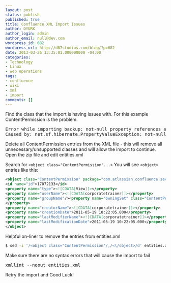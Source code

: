 ```yaml
---
layout: post
status: publish
published: true
title: Confluence XML Import Issues
author: DYURK
author_login: admin
author_email: null@dev.com
wordpress_id: 682
wordpress_url: http://d87studios.com/blog/?p=682
date: 2013-03-26 13:35:01.000000000 -04:00
categories:
- Technology
- Linux
- web operations
tags:
- confluence
- wiki
- xml
- import
comments: []
---
```

Find the class that the import is having issues with. For this example ContentPermission is the problem.

<pre class="prettyprint">Error while importing backup: not-null property references a null or transient value: com.atlassian.confluence.security.ContentPermission.owningSet
Caused by: net.sf.hibernate.PropertyValueException: not-null property references a null or transient value: com.atlassian.confluence.security.ContentPermission.owningSet</pre>

Delete all ContentPermission entries from the XML file - this will remove all unnecessary/unsupported classes and will allow the import to continue. Open the zip file and edit entities.xml
<br>

Search for `<object class="ContentPermission"...>` You will see `<object>` entries like this:


```xml
<object class="ContentPermission" package="com.atlassian.confluence.security">
<id name="id">17072133</id>
<property name="type"><![CDATA[View]]></property>
<property name="userName"><![CDATA[corporatetrainer]]></property>
<property name="groupName"/><property name="owningSet" class="ContentPermissionSet" package="com.atlassian.confluence.security"><id name="id">17039363</id>
</property>
<property name="creatorName"><![CDATA[corporatetrainer]]></property>
<property name="creationDate">2011-05-19 10:22:05.000</property>
<property name="lastModifierName"><![CDATA[corporatetrainer]]></property>
<property name="lastModificationDate">2011-05-19 10:22:05.000</property>
</object>
```


Helpful on-liner to remove the entries from entities.xml

```bash
$ sed -i '/<object class="ContentPermission"/,/<\/object>/d' entities.xml
```

Make sure there are no syntax errors that will cause the import to fail
<pre>xmllint --noout entities.xml</pre>

Retry the import and Good Luck!
